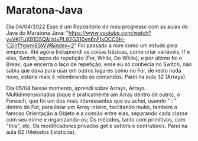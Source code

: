 # Maratona-Java
Dia 04/04/2022
Esse é um Repositório do meu progresso com as aulas de Java do Maratona Java:
"https://www.youtube.com/watch?v=VKjFuX91G5Q&list=PL62G310vn6nFIsOCC0H-C2infYgwm8SWW&index=2"
Foi passado a mim como um estudo pela empresa.
Até agora (re)aprendi as coisas básicas, como criar variáveis, If e else, Switch, laços de repetição (For, While, Do While), 
e por último foi o Break, que encerra o laço de repetição, esse eu só conhecia no Switch, não sabia que dava para usar em outros 
lugares como no For, de resto nada novo, estaria mais é relembrando os comandos.
Parei na aula 32 (Arrays).

Dia 05/04
Nesse momento, aprendi sobre Arrays, Arrays Multidimensionados (oque é praticamente um Array dentro de outro), o Foreach, 
que foi um dos mais interessantes que eu achei, usando " : " dentro do For, para listar um Array inteiro, facilitando muito, 
também o famoso Orientação a Objeto e a coesão entre elas, separando cada classe com seu nome e organizando-os; Os métodos, 
tanto com primitivos, com "this", etc. Os modificadores privados get e setters e contrutores.
Parei na aula 62 (Métodos Estáticos).
